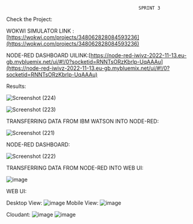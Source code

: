                                                      SPRINT 3
                                                    
Check the Project:

WOKWI SIMULATOR LINK : [https://wokwi.com/projects/348062828084593236](https://wokwi.com/projects/348062828084593236)

NODE-RED DASHBOARD UILINK:[https://node-red-iwivz-2022-11-13.eu-gb.mybluemix.net/ui/#!/0?socketid=RNNTsORzKbrlp-UqAAAu](https://node-red-iwivz-2022-11-13.eu-gb.mybluemix.net/ui/#!/0?socketid=RNNTsORzKbrlp-UqAAAu)


Results:

![Screenshot (224)](https://user-images.githubusercontent.com/113611989/201742587-3477f897-5401-4215-9649-9646b8ed3d7f.png)


![Screenshot (223)](https://user-images.githubusercontent.com/113611989/201742722-025b1eb6-e11a-4922-a370-5f0002af9220.png)


TRANSFERRING DATA FROM IBM WATSON INTO NODE-RED:

![Screenshot (221)](https://user-images.githubusercontent.com/113611989/201742863-ae20fa01-aab5-41dd-a265-40ecd0d6ec16.png)


NODE-RED DASHBOARD:

![Screenshot (222)](https://user-images.githubusercontent.com/113611989/201743082-32de58c8-d5fe-4517-88b5-f5f4b3525d42.png)


TRANSFERRING DATA FROM NODE-RED INTO WEB UI:

![image](https://user-images.githubusercontent.com/113611989/202687995-7e8732dc-33b7-4d73-b404-41f705cf135b.png)

WEB UI:

 Desktop View:
  ![image](https://user-images.githubusercontent.com/113611989/202688289-a87eabaa-ca5b-4e80-a381-a0594684dd75.png)
 Mobile View:
  ![image](https://user-images.githubusercontent.com/113611989/202688383-945023a1-2973-4109-94b3-4b5a77decaa4.png)
  
 Cloudant:
   ![image](https://user-images.githubusercontent.com/113611989/202688462-123a0601-ceec-477a-9630-5c3bac1f8eb8.png)
  ![image](https://user-images.githubusercontent.com/113611989/202688559-bd9c8724-62aa-4362-99c9-22012f92f75b.png)

